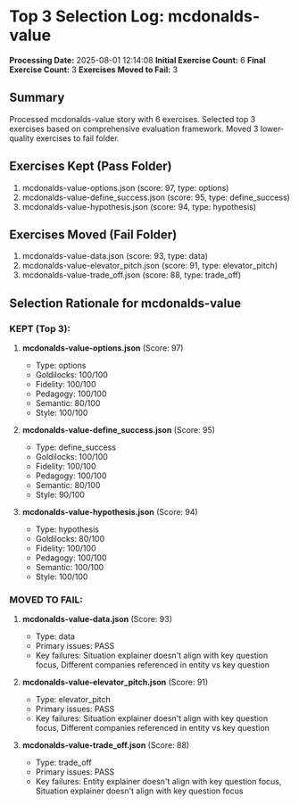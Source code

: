# Top 3 Selection Log: mcdonalds-value

**Processing Date:** 2025-08-01 12:14:08
**Initial Exercise Count:** 6
**Final Exercise Count:** 3
**Exercises Moved to Fail:** 3

## Summary

Processed mcdonalds-value story with 6 exercises.
Selected top 3 exercises based on comprehensive evaluation framework.
Moved 3 lower-quality exercises to fail folder.

## Exercises Kept (Pass Folder)

1. mcdonalds-value-options.json (score: 97, type: options)
2. mcdonalds-value-define_success.json (score: 95, type: define_success)
3. mcdonalds-value-hypothesis.json (score: 94, type: hypothesis)

## Exercises Moved (Fail Folder)

1. mcdonalds-value-data.json (score: 93, type: data)
2. mcdonalds-value-elevator_pitch.json (score: 91, type: elevator_pitch)
3. mcdonalds-value-trade_off.json (score: 88, type: trade_off)

## Selection Rationale for mcdonalds-value

### KEPT (Top 3):
1. **mcdonalds-value-options.json** (Score: 97)
   - Type: options
   - Goldilocks: 100/100
   - Fidelity: 100/100
   - Pedagogy: 100/100
   - Semantic: 80/100
   - Style: 100/100

2. **mcdonalds-value-define_success.json** (Score: 95)
   - Type: define_success
   - Goldilocks: 100/100
   - Fidelity: 100/100
   - Pedagogy: 100/100
   - Semantic: 80/100
   - Style: 90/100

3. **mcdonalds-value-hypothesis.json** (Score: 94)
   - Type: hypothesis
   - Goldilocks: 80/100
   - Fidelity: 100/100
   - Pedagogy: 100/100
   - Semantic: 100/100
   - Style: 100/100

### MOVED TO FAIL:
1. **mcdonalds-value-data.json** (Score: 93)
   - Type: data
   - Primary issues: PASS
   - Key failures: Situation explainer doesn't align with key question focus, Different companies referenced in entity vs key question

2. **mcdonalds-value-elevator_pitch.json** (Score: 91)
   - Type: elevator_pitch
   - Primary issues: PASS
   - Key failures: Situation explainer doesn't align with key question focus, Different companies referenced in entity vs key question

3. **mcdonalds-value-trade_off.json** (Score: 88)
   - Type: trade_off
   - Primary issues: PASS
   - Key failures: Entity explainer doesn't align with key question focus, Situation explainer doesn't align with key question focus

